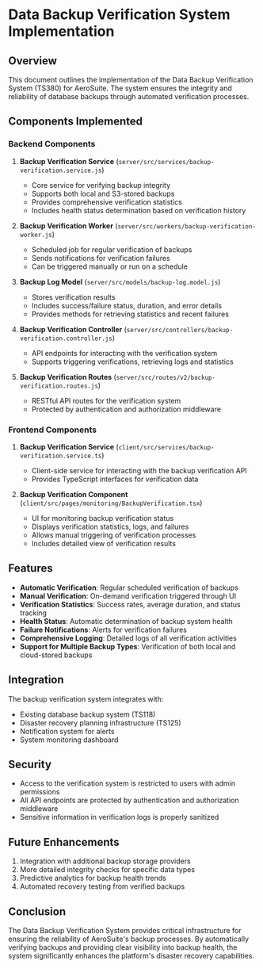 # Data Backup Verification System Implementation

## Overview

This document outlines the implementation of the Data Backup Verification System (TS380) for
AeroSuite. The system ensures the integrity and reliability of database backups through automated
verification processes.

## Components Implemented

### Backend Components

1. __Backup Verification Service__ (`server/src/services/backup-verification.service.js`)
   - Core service for verifying backup integrity
   - Supports both local and S3-stored backups
   - Provides comprehensive verification statistics
   - Includes health status determination based on verification history

2. __Backup Verification Worker__ (`server/src/workers/backup-verification-worker.js`)
   - Scheduled job for regular verification of backups
   - Sends notifications for verification failures
   - Can be triggered manually or run on a schedule

3. __Backup Log Model__ (`server/src/models/backup-log.model.js`)
   - Stores verification results
   - Includes success/failure status, duration, and error details
   - Provides methods for retrieving statistics and recent failures

4. __Backup Verification Controller__ (`server/src/controllers/backup-verification.controller.js`)
   - API endpoints for interacting with the verification system
   - Supports triggering verifications, retrieving logs and statistics

5. __Backup Verification Routes__ (`server/src/routes/v2/backup-verification.routes.js`)
   - RESTful API routes for the verification system
   - Protected by authentication and authorization middleware

### Frontend Components

1. __Backup Verification Service__ (`client/src/services/backup-verification.service.ts`)
   - Client-side service for interacting with the backup verification API
   - Provides TypeScript interfaces for verification data

2. __Backup Verification Component__ (`client/src/pages/monitoring/BackupVerification.tsx`)
   - UI for monitoring backup verification status
   - Displays verification statistics, logs, and failures
   - Allows manual triggering of verification processes
   - Includes detailed view of verification results

## Features

- __Automatic Verification__: Regular scheduled verification of backups
- __Manual Verification__: On-demand verification triggered through UI
- __Verification Statistics__: Success rates, average duration, and status tracking
- __Health Status__: Automatic determination of backup system health
- __Failure Notifications__: Alerts for verification failures
- __Comprehensive Logging__: Detailed logs of all verification activities
- __Support for Multiple Backup Types__: Verification of both local and cloud-stored backups

## Integration

The backup verification system integrates with:
- Existing database backup system (TS118)
- Disaster recovery planning infrastructure (TS125)
- Notification system for alerts
- System monitoring dashboard

## Security

- Access to the verification system is restricted to users with admin permissions
- All API endpoints are protected by authentication and authorization middleware
- Sensitive information in verification logs is properly sanitized

## Future Enhancements

1. Integration with additional backup storage providers
2. More detailed integrity checks for specific data types
3. Predictive analytics for backup health trends
4. Automated recovery testing from verified backups

## Conclusion

The Data Backup Verification System provides critical infrastructure for ensuring the reliability
of AeroSuite's backup processes. By automatically verifying backups and providing clear visibility
into backup health, the system significantly enhances the platform's disaster recovery capabilities.

